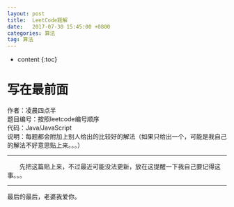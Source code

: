 ```yaml
---
layout: post
title:  LeetCode题解
date:   2017-07-30 15:45:00 +0800
categories: 算法
tag: 算法
---
```


* content
{:toc}



写在最前面
====================================

作者：凌晨四点半<br>
题目编号：按照leetcode编号顺序<br>
代码：Java/JavaScript<br>
说明：每题都会附加上别人给出的比较好的解法（如果只给出一个，可能是我自己的解法不好意思贴上来。。。）

<hr>

&emsp;&emsp;先把这篇贴上来，不过最近可能没法更新，放在这提醒一下我自己要记得这事。。。


<hr>
​最后的最后，老婆我爱你。









